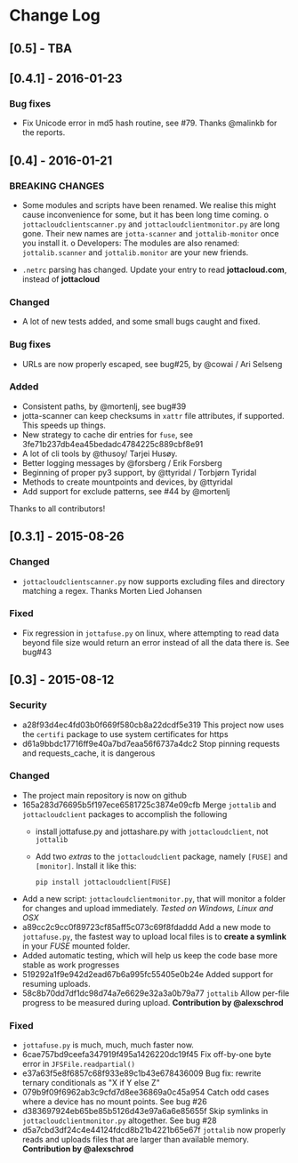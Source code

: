 # Change Log

## [0.5] - TBA


## [0.4.1] - 2016-01-23

### Bug fixes

- Fix Unicode error in md5 hash routine, see #79. Thanks @malinkb for the reports.


## [0.4] - 2016-01-21

### BREAKING CHANGES

- Some modules and scripts have been renamed. We realise this might cause inconvenience for some, but it has been long time coming.
    o `jottacloudclientscanner.py` and `jottacloudclientmonitor.py` are long gone. Their new names are `jotta-scanner` and `jottalib-monitor` once you install it.
    o Developers: The modules are also renamed: `jottalib.scanner` and `jottalib.monitor` are your new friends.

- `.netrc` parsing has changed. Update your entry to read **jottacloud.com**, instead of **jottacloud**


### Changed

- A lot of new tests added, and some small bugs caught and fixed.

### Bug fixes

- URLs are now properly escaped, see bug#25, by @cowai / Ari Selseng

### Added

- Consistent paths, by @mortenlj, see bug#39
- jotta-scanner can keep checksums in `xattr` file attributes, if supported. This speeds up things.
- New strategy to cache dir entries for `fuse`, see 3fe71b237db4ea45bedadc4784225c889cbf8e91
- A lot of cli tools by @thusoy/ Tarjei Husøy.
- Better logging messages by @forsberg  / Erik Forsberg
- Beginning of proper py3 support, by @ttyridal / Torbjørn Tyridal
- Methods to create mountpoints and devices, by @ttyridal
- Add support for exclude patterns, see #44 by @mortenlj


Thanks to all contributors!

## [0.3.1] - 2015-08-26

### Changed

- `jottacloudclientscanner.py` now supports excluding files and directory matching a regex. Thanks Morten Lied Johansen

### Fixed

- Fix regression in `jottafuse.py` on linux, where attempting to read data beyond file size would return an error instead of all the data there is. See bug#43




## [0.3] - 2015-08-12


### Security

- a28f93d4ec4fd03b0f669f580cb8a22dcdf5e319 This project now uses the `certifi` package to use system certificates for https
- d61a9bbdc17716ff9e40a7bd7eaa56f6737a4dc2 Stop pinning requests and requests_cache, it is dangerous


### Changed

- The project main repository is now on github
- 165a283d76695b5f197ece6581725c3874e09cfb Merge `jottalib` and `jottacloudclient` packages to accomplish the following
  - install jottafuse.py and jottashare.py with `jottacloudclient`, not `jottalib`
  - Add two *extras* to the `jottacloudclient` package, namely `[FUSE]` and `[monitor]`. Install it like this:

        pip install jottacloudclient[FUSE]

- Add a new script: `jottacloudclientmonitor.py`, that will monitor a folder for changes and upload immediately. *Tested on Windows, Linux and OSX*
- a89cc2c9cc0f89723cf85aff5c073c69f8fdaddd Add a new mode to `jottafuse.py`, the fastest way to upload local files is to **create a symlink** in your *FUSE* mounted folder.
- Added automatic testing, which will help us keep the code base more stable as work progresses
- 519292a1f9e942d2ead67b6a995fc55405e0b24e Added support for resuming uploads.
- 58c8b70dd7df1dc98d74a7e6629e32a3a0b79a77 `jottalib` Allow per-file progress to be measured during upload. **Contribution by @alexschrod**

### Fixed
- `jottafuse.py` is much, much, much faster now.
- 6cae757bd9ceefa347919f495a1426220dc19f45 Fix off-by-one byte error in `JFSFile.readpartial()`
- e37a63f5e8f6857c68f933e89c1b43e678436009 Bug fix: rewrite ternary conditionals as "X if Y else Z"
- 079b9f09f6962ab3c9cfd7d8ee36869a0c45a954 Catch odd cases where a device has no mount points. See bug #26
- d383697924eb65be85b5126d43e97a6a6e85655f Skip symlinks in `jottacloudclientmonitor.py` altogether. See bug #28
- d5a7cbd3df24c4e44124fdcd8b21b4221b65e67f `jottalib` now properly reads and uploads files that are larger than available memory. **Contribution by @alexschrod**

